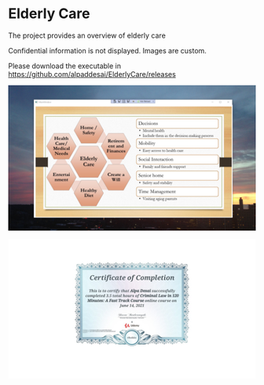 # Elderly Care

The project provides an overview of elderly care

Confidential information is not displayed. Images are custom.

Please download the executable in https://github.com/alpaddesai/ElderlyCare/releases

![image](ElderlyCare.png)

![image](CriminalLaw1.jpg)

